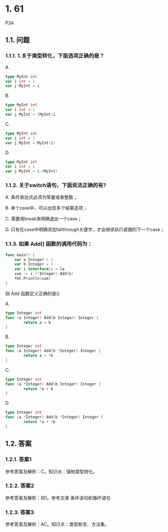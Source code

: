 # 1. 61

P34

## 1.1. 问题

### 1.1.1. 1.关于类型转化，下面选项正确的是？

A.

```go
type MyInt int
var i int = 1
var j MyInt = i
```

B.

```go
type MyInt int
var i int = 1
var j MyInt = (MyInt)i
```

C.

```go
type MyInt int
var i int = 1
var j MyInt = MyInt(i)
```

D.

```go
type MyInt int
var i int = 1
var j MyInt = i.(MyInt)
```

### 1.1.2. 关于switch语句，下面说法正确的有?

A. 条件表达式必须为常量或者整数；

B. 单个case中，可以出现多个结果选项；

C. 需要用break来明确退出一个case；

D. 只有在case中明确添加fallthrough关键字，才会继续执行紧跟的下一个case；



### 1.1.3. 如果 Add() 函数的调用代码为：

```go
func main() {
    var a Integer = 1
    var b Integer = 2
    var i interface{} = &a
    sum := i.(*Integer).Add(b)
    fmt.Println(sum)
}
```

则 Add 函数定义正确的是()

A.

```go
type Integer int
func (a Integer) Add(b Integer) Integer {
        return a + b
}
```

B.

```go
type Integer int
func (a Integer) Add(b *Integer) Integer {
        return a + *b
}
```

C.

```go
type Integer int
func (a *Integer) Add(b Integer) Integer {
        return *a + b
}
```

D.

```go
type Integer int
func (a *Integer) Add(b *Integer) Integer {
        return *a + *b
}
```



## 1.2. 答案

### 1.2.1. 答案1

参考答案及解析：C。知识点：强制类型转化。

### 1.2.2. 答案2

参考答案及解析：BD。参考文章 条件语句和循环语句

### 1.2.3. 答案3

参考答案及解析：AC。知识点：类型断言、方法集。
